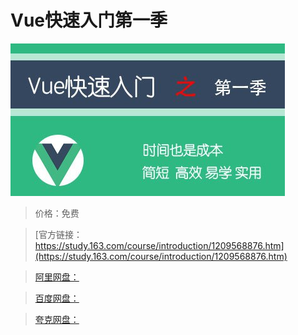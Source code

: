 # Vue快速入门第一季

![img](../../../assets/study163/free/3867801597ee4f6c8f15927accc82f12.jpg)

> 价格：免费

> [官方链接：https://study.163.com/course/introduction/1209568876.htm](https://study.163.com/course/introduction/1209568876.htm)

> [阿里网盘：]()

> [百度网盘：]()

> [夸克网盘：]()
